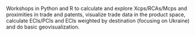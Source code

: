 Workshops in Python and R to calculate and explore Xcps/RCAs/Mcps and proximities in trade and patents, visualize trade data in the product space, calculate ECIs/PCIs and ECIs weighted by destination (focusing on Ukraine) and do basic geovisualization.

